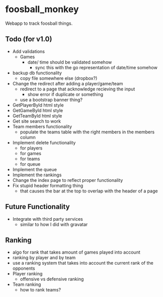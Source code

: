 foosball_monkey
===============

Webapp to track foosball things.

Todo (for v1.0)
---------------
- Add validations
    - Games
        - date/ time should be validated somehow
            - sync this with the go representation of date/time somehow
- backup db functionality
    - copy file somewhere else (dropbox?)
- Change the redirect after adding a player/game/team
    - redirect to a page that acknowledge recieving the input
        - show error if duplicate or something
    - use a bootstrap banner thing?
- GetPlayerById html style
- GetGameById html style
- GetTeamById html style
- Get site search to work
- Team members functionality
    - populate the teams table with the right members in the members column
- Implement delete functionality
    - for players
    - for games
    - for teams
    - for queue
- Implement the queue
- Implement the rankings
- Change the index page to reflect proper functionality
- Fix stupid header formatting thing
    - that causes the bar at the top to overlap with the header of a page


Future Functionality
--------------------
- Integrate with third party services
    - similar to how I did with gravatar


Ranking
-------
- algo for rank that takes amount of games played into account
- ranking by player and by team
- use a ranking system that takes into account the current rank of the opponents
- Player ranking
    - offensive vs defensive ranking
- Team ranking
    - how to rank teams?
